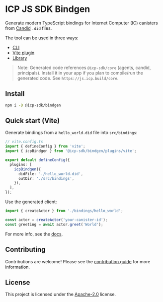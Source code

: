 # ICP JS SDK Bindgen

Generate modern TypeScript bindings for Internet Computer (IC) canisters from [Candid](https://github.com/dfinity/candid) `.did` files.

The tool can be used in three ways:
- [CLI](https://js.icp.build/bindgen/latest/cli)
- [Vite plugin](https://js.icp.build/bindgen/latest/plugins/vite)
- [Library](https://js.icp.build/bindgen/latest/core)

> Note: Generated code references `@icp-sdk/core` (agents, candid, principals). Install it in your app if you plan to compile/run the generated code. See `https://js.icp.build/core`.

## Install

```bash
npm i -D @icp-sdk/bindgen
```

## Quick start (Vite)

Generate bindings from a `hello_world.did` file into `src/bindings`:

```ts
// vite.config.ts
import { defineConfig } from 'vite';
import { icpBindgen } from '@icp-sdk/bindgen/plugins/vite';

export default defineConfig({
  plugins: [
    icpBindgen({
      didFile: './hello_world.did',
      outDir: './src/bindings',
    }),
  ],
});
```

Use the generated client:

```ts
import { createActor } from './bindings/hello_world';

const actor = createActor('your-canister-id');
const greeting = await actor.greet('World');
```

For more info, see the [docs](https://js.icp.build/bindgen/).

## Contributing

Contributions are welcome! Please see the [contribution guide](./.github/CONTRIBUTING.md) for more information.

## License

This project is licensed under the [Apache-2.0](./LICENSE) license.
